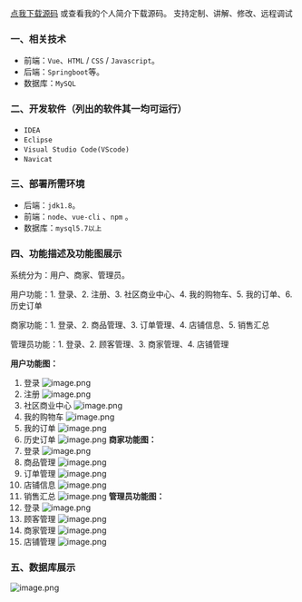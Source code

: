 [点我下载源码](https://www.oneprosol.com/detail/d20d4bfc53844218b4447a8276beec80) 
或查看我的个人简介下载源码。
支持定制、讲解、修改、远程调试

### 一、相关技术

- 前端：`Vue`、`HTML` / `CSS` / `Javascript`。
- 后端：`Springboot`等。
- 数据库：`MySQL`

### 二、开发软件（列出的软件其一均可运行）

- `IDEA`
- `Eclipse`
- `Visual Studio Code(VScode)`
- `Navicat`

### 三、部署所需环境

- 后端：`jdk1.8`。
- 前端：`node`、`vue-cli` 、`npm`  。
- 数据库：`mysql5.7以上`

### 四、功能描述及功能图展示

系统分为：用户、商家、管理员。

用户功能：1. 登录、2. 注册、3. 社区商业中心、4. 我的购物车、5. 我的订单、6. 历史订单

商家功能：1. 登录、2. 商品管理、3. 订单管理、4. 店铺信息、5. 销售汇总

管理员功能：1. 登录、2. 顾客管理、3. 商家管理、4. 店铺管理

**用户功能图：**

1. 登录
   ![image.png](https://pic.picprosol.com/user_upload/1ca4a16527164fbdbe5588f4023765f3/2024-12-05%2015:50:21_image.png)
2. 注册
   ![image.png](https://pic.picprosol.com/user_upload/1ca4a16527164fbdbe5588f4023765f3/2024-12-05%2015:50:28_image.png)
3. 社区商业中心
   ![image.png](https://pic.picprosol.com/user_upload/1ca4a16527164fbdbe5588f4023765f3/2024-12-05%2015:50:49_image.png)
4. 我的购物车
   ![image.png](https://pic.picprosol.com/user_upload/1ca4a16527164fbdbe5588f4023765f3/2024-12-05%2015:51:00_image.png)
5. 我的订单
   ![image.png](https://pic.picprosol.com/user_upload/1ca4a16527164fbdbe5588f4023765f3/2024-12-05%2015:51:05_image.png)
6. 历史订单
   ![image.png](https://pic.picprosol.com/user_upload/1ca4a16527164fbdbe5588f4023765f3/2024-12-05%2015:51:11_image.png)
   **商家功能图：**
7. 登录
   ![image.png](https://pic.picprosol.com/user_upload/1ca4a16527164fbdbe5588f4023765f3/2024-12-05%2015:51:25_image.png)
8. 商品管理
   ![image.png](https://pic.picprosol.com/user_upload/1ca4a16527164fbdbe5588f4023765f3/2024-12-05%2015:51:31_image.png)
9. 订单管理
   ![image.png](https://pic.picprosol.com/user_upload/1ca4a16527164fbdbe5588f4023765f3/2024-12-05%2015:51:37_image.png)
10. 店铺信息
    ![image.png](https://pic.picprosol.com/user_upload/1ca4a16527164fbdbe5588f4023765f3/2024-12-05%2015:51:49_image.png)
11. 销售汇总
    ![image.png](https://pic.picprosol.com/user_upload/1ca4a16527164fbdbe5588f4023765f3/2024-12-05%2015:51:56_image.png)
    **管理员功能图：**
12. 登录
    ![image.png](https://pic.picprosol.com/user_upload/1ca4a16527164fbdbe5588f4023765f3/2024-12-05%2015:52:10_image.png)
13. 顾客管理
    ![image.png](https://pic.picprosol.com/user_upload/1ca4a16527164fbdbe5588f4023765f3/2024-12-05%2015:52:21_image.png)
14. 商家管理
    ![image.png](https://pic.picprosol.com/user_upload/1ca4a16527164fbdbe5588f4023765f3/2024-12-05%2015:52:28_image.png)
15. 店铺管理
    ![image.png](https://pic.picprosol.com/user_upload/1ca4a16527164fbdbe5588f4023765f3/2024-12-05%2015:52:36_image.png)

### 五、数据库展示

![image.png](https://pic.picprosol.com/user_upload/1ca4a16527164fbdbe5588f4023765f3/2024-12-05%2015:54:11_image.png)

